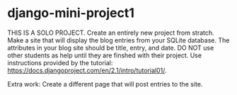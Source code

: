 # django-mini-project1

THIS IS A SOLO PROJECT. Create an entirely new project from stratch. Make a site that will display the blog entries from your SQLite database. The attributes in your blog site should be title, entry, and date. DO NOT use other students as help until they are finshed with their project. Use instructions provided by the tutorial: https://docs.djangoproject.com/en/2.1/intro/tutorial01/.

Extra work:
Create a different page that will post entries to the site.
